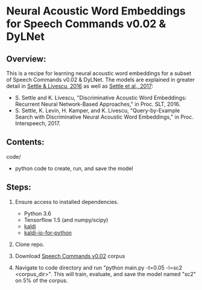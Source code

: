 Neural Acoustic Word Embeddings for Speech Commands v0.02 & DyLNet
==================================================================

Overview:
---------

This is a recipe for learning neural acoustic word embeddings for a subset of Speech Commands v0.02 & DyLNet. The models are explained in greater detail in [Settle & Livescu, 2016](https://arxiv.org/abs/1611.02550) as well as [Settle et al., 2017](https://arxiv.org/abs/1706.03818):

- S. Settle and K. Livescu, "Discriminative Acoustic Word Embeddings: Recurrent Neural Network-Based Approaches," in Proc. SLT, 2016.
- S. Settle, K. Levin, H. Kamper, and K. Livescu, "Query-by-Example Search with Discriminative Neural Acoustic Word Embeddings," in Proc. Interspeech, 2017.


Contents:
---------

code/
- python code to create, run, and save the model


Steps:
------

1. Ensure access to installed dependencies.
    - Python 3.6
    - Tensorflow 1.5 (and numpy/scipy)
    - [kaldi](https://github.com/kaldi-asr/kaldi)
    - [kaldi-io-for-python](https://github.com/vesis84/kaldi-io-for-python)

2. Clone repo.

3. Download [Speech Commands v0.02](http://download.tensorflow.org/data/speech_commands_v0.02.tar.gz) corpus

4. Navigate to code directory and run "python main.py -t=0.05 -l=sc2 <corpus_dir>". This will train, evaluate, and save the model named "sc2" on 5% of the corpus.
